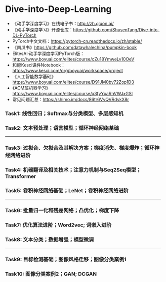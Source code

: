 # Dive-into-Deep-Learning
- 《动手学深度学习》在线电子书：http://zh.gluon.ai/
- 《动手学深度学习》开源仓库：https://github.com/ShusenTang/Dive-into-DL-PyTorch
- PyTorch中文文档：https://pytorch-cn.readthedocs.io/zh/stable/
- 《南瓜书》https://github.com/datawhalechina/pumpkin-book
- ElitesAI·动手学深度学习PyTorch版：https://www.boyuai.com/elites/course/cZu18YmweLv10OeV
- 和鲸Kesci课件Notebook：https://www.kesci.com/org/boyuai/workspace/project
- 《人工智能数学基础》https://www.boyuai.com/elites/course/D91JM0bv72Zop1D3
- 《ACM班机器学习》https://www.boyuai.com/elites/course/x3fyYxaRhVWJxGSI
- 常见问题汇总：https://shimo.im/docs/86tr6VvQVRdvkX8r

### Task1: 线性回归；Softmax与分类模型、多层感知机

### Task2: 文本预处理；语言模型；循环神经网络基础

---------------------------------------------------------------------------------------

### Task3: 过拟合、欠拟合及其解决方案；梯度消失、梯度爆炸；循环神经网络进阶

### Task4: 机器翻译及相关技术；注意力机制与Seq2Seq模型；Transformer

### Task5: 卷积神经网络基础；LeNet；卷积神经网络进阶

---------------------------------------------------------------------------------------

### Task6: 批量归一化和残差网络；凸优化；梯度下降

### Task7: 优化算法进阶；Word2vec; 词嵌入进阶

### Task8: 文本分类；数据增强；模型微调

---------------------------------------------------------------------------------------

### Task9: 目标检测基础；图像风格迁移；图像分类案例1

### Task10: 图像分类案例2；GAN; DCGAN